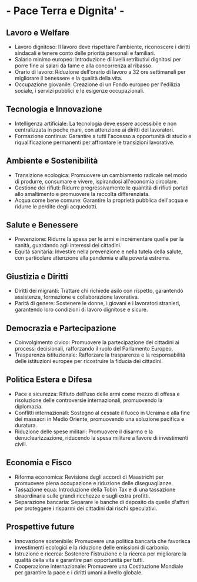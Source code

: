 # - Pace Terra e Dignita' -

## Lavoro e Welfare
- Lavoro dignitoso: Il lavoro deve rispettare l'ambiente, riconoscere i diritti sindacali e tenere conto delle priorità personali e familiari.
- Salario minimo europeo: Introduzione di livelli retributivi dignitosi per porre fine ai salari da fame e alla concorrenza al ribasso.
- Orario di lavoro: Riduzione dell'orario di lavoro a 32 ore settimanali per migliorare il benessere e la qualità della vita.
- Occupazione giovanile: Creazione di un Fondo europeo per l'edilizia sociale, i servizi pubblici e le esigenze occupazionali.

## Tecnologia e Innovazione
- Intelligenza artificiale: La tecnologia deve essere accessibile e non centralizzata in poche mani, con attenzione ai diritti dei lavoratori.
- Formazione continua: Garantire a tutti l'accesso a opportunità di studio e riqualificazione permanenti per affrontare le transizioni lavorative.

## Ambiente e Sostenibilità
- Transizione ecologica: Promuovere un cambiamento radicale nel modo di produrre, consumare e vivere, ispirandosi all'economia circolare.
- Gestione dei rifiuti: Ridurre progressivamente le quantità di rifiuti portati allo smaltimento e promuovere la raccolta differenziata.
- Acqua come bene comune: Garantire la proprietà pubblica dell'acqua e ridurre le perdite degli acquedotti.

## Salute e Benessere
- Prevenzione: Ridurre la spesa per le armi e incrementare quelle per la sanità, guardando agli interessi dei cittadini.
- Equità sanitaria: Investire nella prevenzione e nella tutela della salute, con particolare attenzione alla pandemia e alla povertà estrema.

## Giustizia e Diritti
- Diritti dei migranti: Trattare chi richiede asilo con rispetto, garantendo assistenza, formazione e collaborazione lavorativa.
- Parità di genere: Sostenere le donne, i giovani e i lavoratori stranieri, garantendo loro condizioni di lavoro dignitose e sicure.

## Democrazia e Partecipazione
- Coinvolgimento civico: Promuovere la partecipazione dei cittadini ai processi decisionali, rafforzando il ruolo del Parlamento Europeo.
- Trasparenza istituzionale: Rafforzare la trasparenza e la responsabilità delle istituzioni europee per ricostruire la fiducia dei cittadini.

## Politica Estera e Difesa
- Pace e sicurezza: Rifiuto dell'uso delle armi come mezzo di offesa e risoluzione delle controversie internazionali, promuovendo la diplomazia.
- Conflitti internazionali: Sostegno al cessate il fuoco in Ucraina e alla fine dei massacri in Medio Oriente, promuovendo una soluzione pacifica e duratura.
- Riduzione delle spese militari: Promuovere il disarmo e la denuclearizzazione, riducendo la spesa militare a favore di investimenti civili.

## Economia e Fisco
- Riforma economica: Revisione degli accordi di Maastricht per promuovere piena occupazione e riduzione delle diseguaglianze.
- Tassazione equa: Introduzione della Tobin Tax e di una tassazione straordinaria sulle grandi ricchezze e sugli extra profitti.
- Separazione bancaria: Separare le banche di deposito da quelle d'affari per proteggere i risparmi dei cittadini dai rischi speculativi.

## Prospettive future
- Innovazione sostenibile: Promuovere una politica bancaria che favorisca investimenti ecologici e la riduzione delle emissioni di carbonio.
- Istruzione e ricerca: Sostenere l'istruzione e la ricerca per migliorare la qualità della vita e garantire pari opportunità per tutti.
- Cooperazione internazionale: Promuovere una Costituzione Mondiale per garantire la pace e i diritti umani a livello globale.
